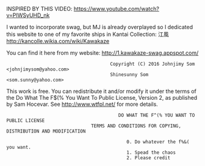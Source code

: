 INSPIRED BY THIS VIDEO: https://www.youtube.com/watch?v=PIWSyUHD_nk 

I wanted to incorporate swag, but MJ is already overplayed so I dedicated this website to one of my favorite ships in Kantai Collection: 江風
http://kancolle.wikia.com/wiki/Kawakaze

You can find it here from my website: http://1.kawakaze-swag.appspot.com/


                                          Copyright (C) 2016 Johnjimy Som <johnjimysom@yahoo.com>
                                          Shinesunny Som <som.sunny@yahoo.com>

This work is free. You can redistribute it and/or modify it under the
terms of the Do What The F$(% You Want To Public License, Version 2,
as published by Sam Hocevar. See http://www.wtfpl.net/ for more details.

                                             DO WHAT THE F^(% YOU WANT TO PUBLIC LICENSE
                                   TERMS AND CONDITIONS FOR COPYING, DISTRIBUTION AND MODIFICATION

                                                0. Do whatever the f%&( you want.
                                                1. Spead the chaos
                                                2. Please credit

